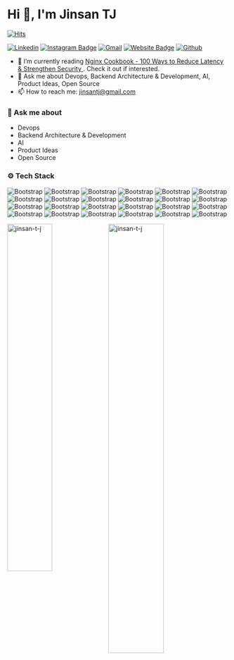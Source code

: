 # Hi 👋, I'm Jinsan TJ

[![Hits](https://hits.seeyoufarm.com/api/count/incr/badge.svg?url=https%3A%2F%2Fgithub.com%2Fjinsan-t-j%2Fjinsan-t-j&count_bg=%2379C83D&title_bg=%23555555&icon=&icon_color=%23E7E7E7&title=Profile+Views&edge_flat=false)](https://github.com/jinsan-t-j)

[![Linkedin](https://img.shields.io/badge/-LinkedIn-blue?style=flat&logo=Linkedin&logoColor=white)](https://www.linkedin.com/in/jinsan-tj/)
[![Instagram Badge](https://img.shields.io/badge/-Instagram-purple?logo=instagram&logoColor=white&link=https://instagram.com/jinsan.tj/)](https://www.instagram.com/jinsan.tj)
[![Gmail](https://img.shields.io/badge/-Gmail-c14438?style=flat&logo=Gmail&logoColor=white)](mailto:jinsantj@gmail.com)
[![Website Badge](https://img.shields.io/badge/-Website-c14438?style=flat&logo=Google-Chrome&logoColor=white&link=https://github.com/jinsan-t-j)](https://jinsan-t-j.github.io/)
[![Github](https://img.shields.io/github/followers/jinsan-t-j?label=Follow&style=social)](https://github.com/jinsan-t-j)

- 🤔 I’m currently reading [Nginx Cookbook - 100 Ways to Reduce Latency & Strengthen Security​ ](https://www.f5.com/go/ebook/complete-nginx-cookbook). Check it out if interested.
- 💬 Ask me about Devops, Backend Architecture & Development, AI, Product Ideas, Open Source
- 📫 How to reach me: jinsantj@gmail.com


### 💬 Ask me about

- Devops
- Backend Architecture & Development
- AI
- Product Ideas
- Open Source
### ⚙️ Tech Stack

![Bootstrap](https://img.shields.io/badge/-JavaScript-05122A?style=flat-square&logo=JavaScript&color=353535) ![Bootstrap](https://img.shields.io/badge/-Typescript-05122A?style=flat-square&logo=Typescript&color=353535) ![Bootstrap](https://img.shields.io/badge/-Docker-05122A?style=flat-square&logo=Docker&color=353535) ![Bootstrap](https://img.shields.io/badge/-Kubernetes-05122A?style=flat-square&logo=Kubernetes&color=353535) ![Bootstrap](https://img.shields.io/badge/-AWS-05122A?style=flat-square&logo=AWS&color=353535) ![Bootstrap](https://img.shields.io/badge/-Node.js-05122A?style=flat-square&logo=Node.js&color=353535) ![Bootstrap](https://img.shields.io/badge/-Express.js-05122A?style=flat-square&logo=Express.js&color=353535) ![Bootstrap](https://img.shields.io/badge/-Next.js-05122A?style=flat-square&logo=Next.js&color=353535) ![Bootstrap](https://img.shields.io/badge/-NestJs-05122A?style=flat-square&logo=NestJs&color=353535) ![Bootstrap](https://img.shields.io/badge/-React%20Js-05122A?style=flat-square&logo=React-Js&color=353535) ![Bootstrap](https://img.shields.io/badge/-Redux-05122A?style=flat-square&logo=Redux&color=353535) ![Bootstrap](https://img.shields.io/badge/-Vue.js-05122A?style=flat-square&logo=Vue.js&color=353535) ![Bootstrap](https://img.shields.io/badge/-PHP-05122A?style=flat-square&logo=PHP&color=353535) ![Bootstrap](https://img.shields.io/badge/-Laravel-05122A?style=flat-square&logo=Laravel&color=353535) ![Bootstrap](https://img.shields.io/badge/-Nginx-05122A?style=flat-square&logo=Nginx&color=353535) ![Bootstrap](https://img.shields.io/badge/-Apache-05122A?style=flat-square&logo=Apache&color=353535) ![Bootstrap](https://img.shields.io/badge/-MongoDB-05122A?style=flat-square&logo=MongoDB&color=353535) ![Bootstrap](https://img.shields.io/badge/-MySQL-05122A?style=flat-square&logo=MySQL&color=353535) ![Bootstrap](https://img.shields.io/badge/-PostgreSQL-05122A?style=flat-square&logo=PostgreSQL&color=353535) ![Bootstrap](https://img.shields.io/badge/-Redis-05122A?style=flat-square&logo=Redis&color=353535) ![Bootstrap](https://img.shields.io/badge/-Mocha-05122A?style=flat-square&logo=Mocha&color=353535) ![Bootstrap](https://img.shields.io/badge/-Jest-05122A?style=flat-square&logo=Jest&color=353535) ![Bootstrap](https://img.shields.io/badge/-HTML5-05122A?style=flat-square&logo=HTML5&color=353535) ![Bootstrap](https://img.shields.io/badge/-CSS3-05122A?style=flat-square&logo=CSS3&color=353535)

<div>
  <img width="45%" align="left" src="https://github-readme-stats.vercel.app/api/top-langs?username=jinsan-t-j&show_icons=true&locale=en&layout=compact" alt="jinsan-t-j" />
  <img width="50%"  src="https://github-readme-streak-stats.herokuapp.com/?user=jinsan-t-j&" alt="jinsan-t-j" />
</div>
